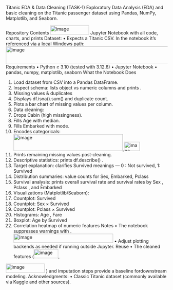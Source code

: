 Titanic EDA & Data Cleaning (TASK‑1)
Exploratory Data Analysis (EDA) and basic cleaning on the Titanic passenger dataset using Pandas, NumPy, Matplotlib, and Seaborn.

Repository Contents
<img width="121" height="28" alt="image" src="https://github.com/user-attachments/assets/e1778115-08b0-450a-9e9e-e04b59756aaf" /> Jupyter Notebook with all code, charts, and prints
Dataset:
•	Expects a Titanic CSV. In the notebook it’s referenced via a local Windows path:
<img width="682" height="55" alt="image" src="https://github.com/user-attachments/assets/b2c65f91-6439-4a8e-bc68-56647b1342a7" />
Requirements
•	Python ≥ 3.10 (tested with 3.12.6)
•	Jupyter Notebook
•	pandas, numpy, matplotlib, seaborn
What the Notebook Does
1.	Load dataset from CSV into a Pandas DataFrame.
2.	Inspect schema: lists object vs numeric columns and prints	.
3.	Missing values & duplicates
4.	Displays df.isna().sum()	and duplicate count.
5.	Plots a bar chart of missing values per column.
6.	Data cleaning:
7.	Drops Cabin (high missingness).
8.	Fills Age with median.
9.	Fills Embarked with mode.
10.	Encodes categoricals:
<img width="340" height="52" alt="image" src="https://github.com/user-attachments/assets/8f8cca44-c4fe-4215-8cc9-e28f6d53b2b6" />,<img width="49" height="28" alt="image" src="https://github.com/user-attachments/assets/87395287-2391-47e8-9bbf-d03313a0ec20" />
11.	Prints remaining missing values post‑cleaning.
12.	Descriptive statistics: prints df.describe() .
13.	Target explanation: clarifies Survived meanings — 0 : Not survived, 1: Survived
14.	Distribution summaries: value counts for Sex, Embarked, Pclass
15.	Survival analysis: prints overall survival rate and survival rates by Sex , Pclass , and Embarked
16.	Visualizations (Matplotlib/Seaborn):
17.	Countplot: Survived
18.	Countplot: Sex × Survived
19.	Countplot: Pclass × Survived
20.	Histograms: Age , Fare
21.	Boxplot: Age by Survived
22.	Correlation heatmap of numeric features
Notes
•	The notebook suppresses warnings with	.<img width="310" height="28" alt="image" src="https://github.com/user-attachments/assets/107cdc7f-8a8c-449b-8eee-0b38745b4da7" />
•	Adjust plotting backends as needed if running outside Jupyter.
Reuse
•	The cleaned features (<img width="76" height="28" alt="image" src="https://github.com/user-attachments/assets/506df630-44b7-48f8-b184-bc7551306222" />,
<img width="121" height="28" alt="image" src="https://github.com/user-attachments/assets/d4419cb6-df02-4833-acb7-7b5378bd332d" />
) and imputation steps provide a baseline fordownstream modeling.
Acknowledgments: 
•	Classic Titanic dataset (commonly available via Kaggle and other sources).

 



